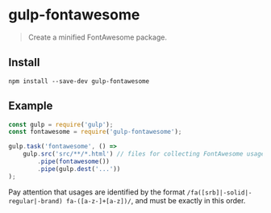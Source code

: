 
# gulp-fontawesome

> Create a minified FontAwesome package.

## Install

```
npm install --save-dev gulp-fontawesome
```

## Example

```js
const gulp = require('gulp');
const fontawesome = require('gulp-fontawesome');

gulp.task('fontawesome', () =>
	gulp.src('src/**/*.html') // files for collecting FontAwesome usages
		.pipe(fontawesome())
		.pipe(gulp.dest('...'))
);

```

Pay attention that usages are identified by the format
`/fa([srb]|-solid|-regular|-brand) fa-([a-z-]+[a-z])/`,
and must be exactly in this order.

